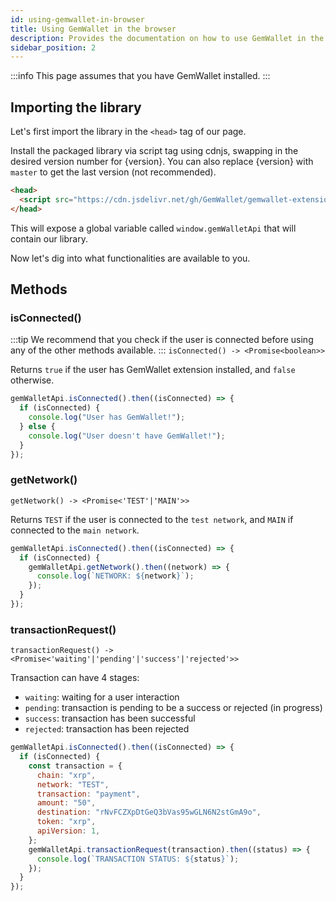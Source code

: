 ```yaml
---
id: using-gemwallet-in-browser
title: Using GemWallet in the browser
description: Provides the documentation on how to use GemWallet in the browser thanks to our CDN.
sidebar_position: 2
---
```


:::info
This page assumes that you have GemWallet installed.
:::

## Importing the library

Let's first import the library in the `<head>` tag of our page.

Install the packaged library via script tag using cdnjs, swapping in the desired version number for {version}. You can also replace {version} with `master` to get the last version (not recommended).

```html
<head>
  <script src="https://cdn.jsdelivr.net/gh/GemWallet/gemwallet-extension@{version}/dist/gemwallet-api.min.js"></script>
</head>
```

This will expose a global variable called `window.gemWalletApi` that will contain our library.

Now let's dig into what functionalities are available to you.

## Methods

### isConnected()

:::tip
We recommend that you check if the user is connected before using any of the other methods available.
:::
`isConnected() -> <Promise<boolean>>`

Returns `true` if the user has GemWallet extension installed, and `false` otherwise.

```javascript
gemWalletApi.isConnected().then((isConnected) => {
  if (isConnected) {
    console.log("User has GemWallet!");
  } else {
    console.log("User doesn't have GemWallet!");
  }
});
```

### getNetwork()

`getNetwork() -> <Promise<'TEST'|'MAIN'>>`

Returns `TEST` if the user is connected to the `test network`, and `MAIN` if connected to the `main network`.

```javascript
gemWalletApi.isConnected().then((isConnected) => {
  if (isConnected) {
    gemWalletApi.getNetwork().then((network) => {
      console.log(`NETWORK: ${network}`);
    });
  }
});
```

### transactionRequest()

`transactionRequest() -> <Promise<'waiting'|'pending'|'success'|'rejected'>>`

Transaction can have 4 stages:

- `waiting`: waiting for a user interaction
- `pending`: transaction is pending to be a success or rejected (in progress)
- `success`: transaction has been successful
- `rejected`: transaction has been rejected

```javascript
gemWalletApi.isConnected().then((isConnected) => {
  if (isConnected) {
    const transaction = {
      chain: "xrp",
      network: "TEST",
      transaction: "payment",
      amount: "50",
      destination: "rNvFCZXpDtGeQ3bVas95wGLN6N2stGmA9o",
      token: "xrp",
      apiVersion: 1,
    };
    gemWalletApi.transactionRequest(transaction).then((status) => {
      console.log(`TRANSACTION STATUS: ${status}`);
    });
  }
});
```

